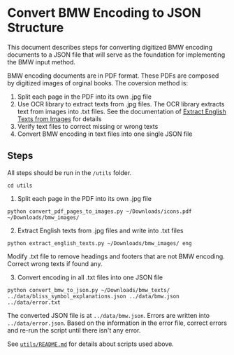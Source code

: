 # Convert BMW Encoding to JSON Structure

This document describes steps for converting digitized BMW encoding documents to a JSON file
that will serve as the foundation for implementing the BMW input method.

BMW encoding documents are in PDF format. These PDFs are composed by digitized images of orginal
books. The coversion method is:

1. Split each page in the PDF into its own .jpg file
2. Use OCR library to extract texts from .jpg files. The OCR library extracts text from images
into .txt files. See the documentation of [Extract English Texts from Images](/utils/README.md#extract-english-texts-from-images-utilsextract_english_textspy)
for details
3. Verify text files to correct missing or wrong texts
4. Convert BMW encoding in text files into one single JSON file

## Steps

All steps should be run in the `/utils` folder.

```
cd utils
```

1. Split each page in the PDF into its own .jpg file

```
python convert_pdf_pages_to_images.py ~/Downloads/icons.pdf ~/Downloads/bmw_images/
```

2. Extract English texts from .jpg files and write into .txt files

```
python extract_english_texts.py ~/Downloads/bmw_images/ eng
```

Modify .txt file to remove headings and footers that are not BMW encoding. Correct wrong texts if found any.

3. Convert encoding in all .txt files into one JSON file

```
python convert_bmw_to_json.py ~/Downloads/bmw_texts/ ../data/bliss_symbol_explanations.json ../data/bmw.json ../data/error.txt
```

The converted JSON file is at `../data/bmw.json`. Errors are written into `../data/error.json`. Based on the
information in the error file, correct errors and re-run the script until there isn't any error.

See [`utils/README.md`](../utils/README.md) for details about scripts used above.
